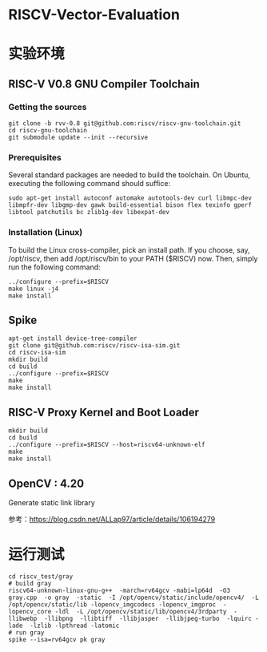 # RISCV-Vector-Evaluation
# 实验环境
## RISC-V V0.8 GNU Compiler Toolchain
### Getting the sources
```
git clone -b rvv-0.8 git@github.com:riscv/riscv-gnu-toolchain.git
cd riscv-gnu-toolchain
git submodule update --init --recursive
```
### Prerequisites
Several standard packages are needed to build the toolchain. On Ubuntu, executing the following command should suffice:
```
sudo apt-get install autoconf automake autotools-dev curl libmpc-dev libmpfr-dev libgmp-dev gawk build-essential bison flex texinfo gperf libtool patchutils bc zlib1g-dev libexpat-dev
```
### Installation (Linux)
To build the Linux cross-compiler, pick an install path. If you choose, say, /opt/riscv, then add /opt/riscv/bin to your PATH ($RISCV) now. Then, simply run the following command:
```
../configure --prefix=$RISCV
make linux -j4
make install
```
## Spike
```
apt-get install device-tree-compiler
git clone git@github.com:riscv/riscv-isa-sim.git
cd riscv-isa-sim
mkdir build
cd build
../configure --prefix=$RISCV
make
make install
```
## RISC-V Proxy Kernel and Boot Loader
```
mkdir build
cd build
../configure --prefix=$RISCV --host=riscv64-unknown-elf
make
make install
```
## OpenCV : 4.20 
Generate static link library

参考：https://blog.csdn.net/ALLap97/article/details/106194279

# 运行测试
```
cd riscv_test/gray
# build gray
riscv64-unknown-linux-gnu-g++  -march=rv64gcv -mabi=lp64d  -O3 gray.cpp  -o gray  -static  -I /opt/opencv/static/include/opencv4/  -L /opt/opencv/static/lib -lopencv_imgcodecs -lopencv_imgproc  -lopencv_core -ldl  -L /opt/opencv/static/lib/opencv4/3rdparty  -llibwebp  -llibpng  -llibtiff  -llibjasper  -llibjpeg-turbo  -lquirc -lade  -lzlib -lpthread -latomic
# run gray
spike --isa=rv64gcv pk gray
```
